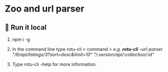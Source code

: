 # Zoo and url parser

## 🚀 Run it local

1. npm i -g
2. In the command line type rotu-cli < command >
   _e.g. **rotu-cli** -url-parser "/6/api/listings/3?sort=desc&limit=10" "/:version/api/:collection/:id"_

3. Type rotu-cli -help for more information.

